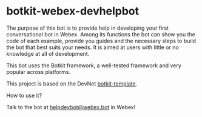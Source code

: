 # botkit-webex-devhelpbot

The purpose of this bot is to provide help in developing your first conversational bot in Webex. 
Among its functions the bot can show you the code of each example, provide you guides and the necessary steps to build the bot that best suits your needs.
It is aimed at users with little or no knowledge at all of development.

This bot uses the Botkit framework, a well-tested framework and very popular across platforms.


This project is based on the DevNet [botkit-template](https://www.github.com/CiscoDevNet/botkit-template).





How to use it?


Talk to the bot at helpdevbot@webex.bot in Webex!
